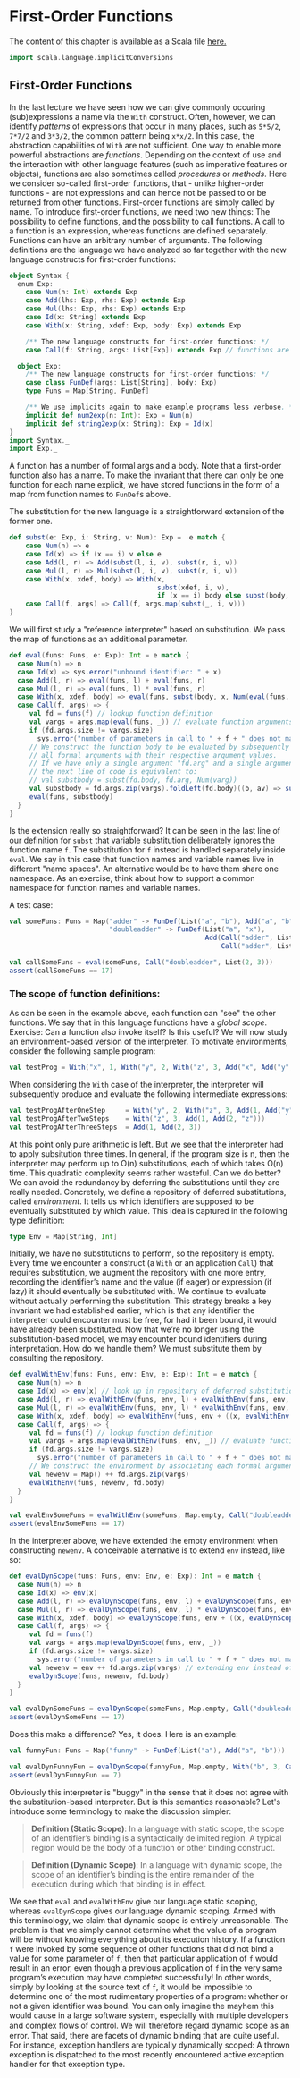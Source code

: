 # First-Order Functions

The content of this chapter is available as a Scala file [here.](./first-order-functions.scala)

```scala mdoc:invisible
import scala.language.implicitConversions
```

## First-Order Functions

In the last lecture we have seen how we can give commonly occuring (sub)expressions a name via the `With` construct. Often, however,
we can identify _patterns_ of expressions that occur in many places, such as ``5*5/2``, ``7*7/2`` and ``3*3/2``, the common pattern
being ``x*x/2``. In this case, the abstraction capabilities of `With` are not sufficient.
One way to enable more powerful abstractions are _functions_. Depending on the context of use and the interaction with other language
features (such as imperative features or objects), functions are also sometimes called _procedures_ or _methods_.
Here we consider so-called first-order functions, that - unlike higher-order functions - are not expressions and can hence not be passed
to or be returned from other functions. First-order functions are simply called by name.
To introduce first-order functions, we need two new things: The possibility to define functions, and the possibility to call functions.
A call to a function is an expression, whereas functions are defined separately. Functions can have an arbitrary number of arguments.
The following definitions are the language we have analyzed so far together with the new language constructs for first-order functions:

```scala mdoc
object Syntax {
  enum Exp:
    case Num(n: Int) extends Exp
    case Add(lhs: Exp, rhs: Exp) extends Exp
    case Mul(lhs: Exp, rhs: Exp) extends Exp
    case Id(x: String) extends Exp
    case With(x: String, xdef: Exp, body: Exp) extends Exp

    /** The new language constructs for first-order functions: */
    case Call(f: String, args: List[Exp]) extends Exp // functions are called by name

  object Exp:
    /** The new language constructs for first-order functions: */
    case class FunDef(args: List[String], body: Exp)
    type Funs = Map[String, FunDef]

    /** We use implicits again to make example programs less verbose. */
    implicit def num2exp(n: Int): Exp = Num(n)
    implicit def string2exp(x: String): Exp = Id(x)
}
import Syntax._
import Exp._
```

A function has a number of formal args and a body. Note that a first-order function also
has a name. To make the invariant that there can only be one function for each
name explicit, we have stored functions in the form of a map from function names to
`FunDef`s above.

The substitution for the new language is a straightforward extension of the former one.

```scala mdoc
def subst(e: Exp, i: String, v: Num): Exp =  e match {
    case Num(n) => e
    case Id(x) => if (x == i) v else e
    case Add(l, r) => Add(subst(l, i, v), subst(r, i, v))
    case Mul(l, r) => Mul(subst(l, i, v), subst(r, i, v))
    case With(x, xdef, body) => With(x,
                                     subst(xdef, i, v),
                                     if (x == i) body else subst(body, i, v))
    case Call(f, args) => Call(f, args.map(subst(_, i, v)))
}
```

We will first study a "reference interpreter" based on substitution.
We pass the map of functions as an additional parameter.

```scala mdoc
def eval(funs: Funs, e: Exp): Int = e match {
  case Num(n) => n
  case Id(x) => sys.error("unbound identifier: " + x)
  case Add(l, r) => eval(funs, l) + eval(funs, r)
  case Mul(l, r) => eval(funs, l) * eval(funs, r)
  case With(x, xdef, body) => eval(funs, subst(body, x, Num(eval(funs, xdef))))
  case Call(f, args) => {
     val fd = funs(f) // lookup function definition
     val vargs = args.map(eval(funs, _)) // evaluate function arguments
     if (fd.args.size != vargs.size)
       sys.error("number of parameters in call to " + f + " does not match")
     // We construct the function body to be evaluated by subsequently substituting
     // all formal arguments with their respective argument values.
     // If we have only a single argument "fd.arg" and a single argument value "varg",
     // the next line of code is equivalent to:
     // val substbody = subst(fd.body, fd.arg, Num(varg))
     val substbody = fd.args.zip(vargs).foldLeft(fd.body)((b, av) => subst(b, av._1, Num(av._2)))
     eval(funs, substbody)
  }
}
```

Is the extension really so straightforward?  It can be seen in the last line of our
definition for ``subst`` that variable substitution deliberately ignores the function
name ``f``. The substitution for ``f`` instead is handled separately inside ``eval``.
We say in this case that function names and variable names live in different "name spaces".
An alternative would be to have them share one namespace. As an exercise, think about how
to support a common namespace for function names and variable names.

A test case:

```scala mdoc:silent
val someFuns: Funs = Map("adder" -> FunDef(List("a", "b"), Add("a", "b")),
                         "doubleadder" -> FunDef(List("a", "x"),
                                                 Add(Call("adder", List("a", 5)),
                                                     Call("adder", List("x", 7)))))
```

```scala mdoc
val callSomeFuns = eval(someFuns, Call("doubleadder", List(2, 3)))
assert(callSomeFuns == 17)
```


### The scope of function definitions:

As can be seen in the example above, each function can "see" the other functions. We say that in this language functions have a _global scope_.
Exercise: Can a function also invoke itself? Is this useful?
We will now study an environment-based version of the interpreter. To motivate environments, consider the following sample program:

```scala mdoc:silent
val testProg = With("x", 1, With("y", 2, With("z", 3, Add("x", Add("y", "z")))))
```

When considering the ``With`` case of the interpreter, the interpreter will subsequently produce and evaluate the following intermediate expressions:

```scala mdoc:silent
val testProgAfterOneStep     = With("y", 2, With("z", 3, Add(1, Add("y", "z"))))
val testProgAfterTwoSteps    = With("z", 3, Add(1, Add(2, "z")))
val testProgAfterThreeSteps  = Add(1, Add(2, 3))
```

At this point only pure arithmetic is left. But we see that the interpreter had to apply subsitution three times. In general, if the
program size is n, then the interpreter may perform up to O(n) substitutions, each of which takes O(n) time. This quadratic complexity
seems rather wasteful. Can we do better?
We can avoid the redundancy by deferring the substitutions until they are really needed. Concretely, we define a repository of deferred
substitutions, called _environment_. It tells us which identifiers are supposed to be eventually substituted by which value. This idea
is captured in the following type definition:

```scala mdoc
type Env = Map[String, Int]
```

Initially, we have no substitutions to perform, so the repository is empty. Every time we encounter a construct (a `With` or an application `Call`)
that requires substitution, we augment the repository with one more entry, recording the identifier’s name and the value (if eager) or
expression (if lazy) it should eventually be substituted with. We continue to evaluate without actually performing the substitution.
This strategy breaks a key invariant we had established earlier, which is that any identifier the interpreter could encounter must be
free, for had it been bound, it would have already been substituted.  Now that we’re no longer using the substitution-based model, we may
encounter bound identifiers during interpretation.  How do we handle them?  We must substitute them by consulting the repository.

```scala mdoc
def evalWithEnv(funs: Funs, env: Env, e: Exp): Int = e match {
  case Num(n) => n
  case Id(x) => env(x) // look up in repository of deferred substitutions
  case Add(l, r) => evalWithEnv(funs, env, l) + evalWithEnv(funs, env, r)
  case Mul(l, r) => evalWithEnv(funs, env, l) * evalWithEnv(funs, env, r)
  case With(x, xdef, body) => evalWithEnv(funs, env + ((x, evalWithEnv(funs, env, xdef))), body)
  case Call(f, args) => {
     val fd = funs(f) // lookup function definition
     val vargs = args.map(evalWithEnv(funs, env, _)) // evaluate function arguments
     if (fd.args.size != vargs.size)
       sys.error("number of parameters in call to " + f + " does not match")
     // We construct the environment by associating each formal argument to its actual value
     val newenv = Map() ++ fd.args.zip(vargs)
     evalWithEnv(funs, newenv, fd.body)
  }
}

val evalEnvSomeFuns = evalWithEnv(someFuns, Map.empty, Call("doubleadder", List(2, 3)))
assert(evalEnvSomeFuns == 17)
```

In the interpreter above, we have extended the empty environment when constructing ``newenv``. A conceivable alternative is to
extend ``env`` instead, like so:

```scala mdoc
def evalDynScope(funs: Funs, env: Env, e: Exp): Int = e match {
  case Num(n) => n
  case Id(x) => env(x)
  case Add(l, r) => evalDynScope(funs, env, l) + evalDynScope(funs, env, r)
  case Mul(l, r) => evalDynScope(funs, env, l) * evalDynScope(funs, env, r)
  case With(x, xdef, body) => evalDynScope(funs, env + ((x, evalDynScope(funs, env, xdef))), body)
  case Call(f, args) => {
     val fd = funs(f)
     val vargs = args.map(evalDynScope(funs, env, _))
     if (fd.args.size != vargs.size)
       sys.error("number of parameters in call to " + f + " does not match")
     val newenv = env ++ fd.args.zip(vargs) // extending env instead of Map() !!
     evalDynScope(funs, newenv, fd.body)
  }
}

val evalDynSomeFuns = evalDynScope(someFuns, Map.empty, Call("doubleadder", List(2, 3)))
assert(evalDynSomeFuns == 17)
```

Does this make a difference? Yes, it does. Here is an example:

```scala mdoc:silent
val funnyFun: Funs = Map("funny" -> FunDef(List("a"), Add("a", "b")))
```

```scala mdoc
val evalDynFunnyFun = evalDynScope(funnyFun, Map.empty, With("b", 3, Call("funny", List(4))))
assert(evalDynFunnyFun == 7)
```

Obviously this interpreter is "buggy" in the sense that it does not agree with the substitution-based interpreter. But is this semantics reasonable?
Let's introduce some terminology to make the discussion simpler:

> **Definition (Static Scope)**:
> In a language with static scope, the scope of an identifier’s binding is a syntactically delimited region.
> A typical region would be the body of a function or other binding construct.

> **Definition (Dynamic Scope)**: In a language with dynamic scope, the scope of an identifier’s binding is the entire remainder of the
> execution during which that binding is in effect.


We see that ``eval`` and ``evalWithEnv`` give our language static scoping, whereas `evalDynScope` gives our language dynamic scoping.
Armed with this terminology, we claim that dynamic scope is entirely unreasonable. The problem is that we simply cannot determine what
the value of a program will be without knowing everything about its execution history. If a function `f` were invoked by some
sequence of other functions that did not bind a value for some parameter of `f`, then that particular application of `f` would result in an error, even though a
previous application of `f` in the very same program’s execution may have completed successfully! In other words, simply by looking at the
source text of `f`, it would be impossible to determine one of the most rudimentary properties of a program: whether or not a given
identifier was bound. You can only imagine the mayhem this would cause in a large software system, especially with multiple developers
and complex ﬂows of control. We will therefore regard dynamic scope as an error. That said, there are facets of dynamic binding
that are quite useful. For instance, exception handlers are typically dynamically scoped: A thrown exception is dispatched to the
most recently encountered active exception handler for that exception type.

